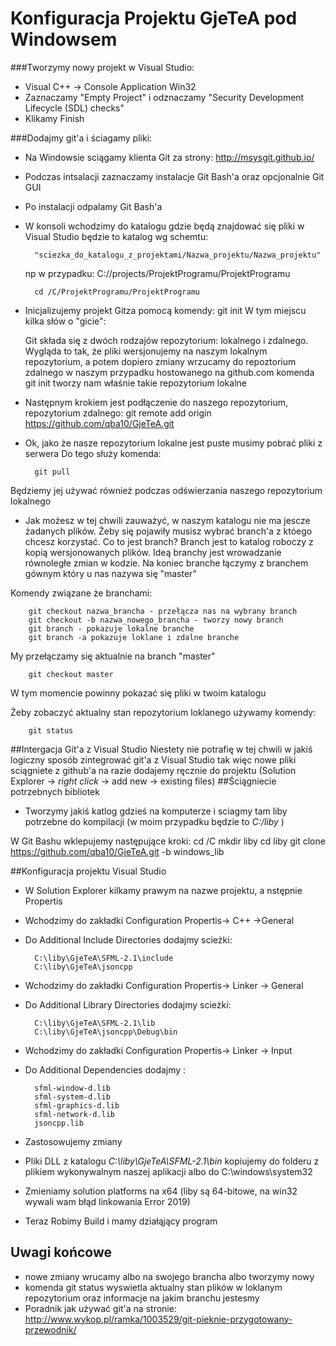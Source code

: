 Konfiguracja Projektu GjeTeA pod Windowsem
======
###Tworzymy nowy projekt w Visual Studio:

- Visual C++ -> Console Application Win32 
- Zaznaczamy "Empty Project" i odznaczamy "Security Development Lifecycle (SDL) checks"
- Klikamy Finish

###Dodajmy git'a i ściagamy pliki:
- Na Windowsie sciągamy klienta Git za strony: http://msysgit.github.io/
- Podczas intsalacji zaznaczamy instalacje Git Bash'a oraz opcjonalnie Git GUI
- Po instalacji odpalamy Git Bash'a
- W konsoli wchodzimy do katalogu gdzie będą znajdować się pliki
w Visual Studio będzie to katalog wg schemtu: 

        "sciezka_do_katalogu_z_projektami/Nazwa_projektu/Nazwa_projektu"
	np w przypadku:  C://projects/ProjektProgramu/ProjektProgramu

		cd /C/ProjektProgramu/ProjektProgramu
- Inicjalizujemy projekt Gitza pomocą komendy:
        git init
	W tym miejscu kilka słów o "gicie":

	Git składa się z dwóch rodzajów repozytorium: lokalnego i zdalnego. Wygląda to tak, że pliki wersjonujemy na naszym lokalnym repozytorium, a potem dopiero zmiany wrzucamy do repoztorium zdalnego w naszym przypadku hostowanego na github.com		komenda git init tworzy nam właśnie takie repozytorium lokalne
- Następnym krokiem jest podłączenie do naszego repozytorium, repozytorium zdalnego:
		git remote add origin https://github.com/qba10/GjeTeA.git
- Ok, jako że nasze repozytorium lokalne jest puste musimy pobrać pliki z serwera
	Do tego służy komenda:

        git pull
        
Będziemy jej  używać również podczas odświerzania naszego repozytorium lokalnego

- Jak możesz w tej chwili zauważyć, w naszym katalogu nie ma jescze żadanych plików. Żeby się pojawiły musisz wybrać branch'a z któego chcesz korzystać.
Co to jest branch?
Branch jest to katalog roboczy z kopią wersjonowanych plików. Ideą branchy jest wrowadzanie równoległe zmian w kodzie.
Na koniec branche łączymy z branchem gównym który u nas nazywa się "master"

Komendy związane że branchami:

    	git checkout nazwa_brancha - przełącza nas na wybrany branch
		git checkout -b nazwa_nowego_brancha - tworzy nowy branch
		git branch - pokazuje lokalne branche
		git branch -a pokazuje loklane i zdalne branche
My przełączamy się aktualnie na branch "master"
		
		git checkout master
W tym momencie powinny pokazać się pliki w twoim katalogu

Żeby zobaczyć aktualny stan repozytorium loklanego używamy komendy:
		
		git status
##Intergacja Git'a z Visual Studio
Niestety nie potrafię w tej chwili w jakiś logiczny sposób zintegrować git'a z Visual Studio 
	tak więc nowe pliki sciągniete z github'a na razie  dodajemy ręcznie do projektu (Solution Explorer -> *right click* -> add new -> existing files)
##Ściągniecie potrzebnych bibliotek

* Tworzymy jakiś katlog gdzieś na komputerze i sciagmy tam liby potrzebne do kompilacji (w moim przypadku będzie to *C:/liby* )

	
W Git Bashu wklepujemy następujące kroki:
		cd /C
		mkdir liby
		cd liby
		git clone https://github.com/qba10/GjeTeA.git -b windows_lib

##Konfiguracja projektu Visual Studio	
* W Solution Explorer kilkamy prawym na nazwe projektu, a nstępnie Propertis
* Wchodzimy do zakładki Configuration Propertis-> C++ ->General 
* Do Additional Include Directories dodajmy scieżki: 

		C:\liby\GjeTeA\SFML-2.1\include
		C:\liby\GjeTeA\jsoncpp
- Wchodzimy do zakładki Configuration Propertis-> Linker -> General
- Do Additional Library Directories dodajmy scieżki:

		C:\liby\GjeTeA\SFML-2.1\lib
		C:\liby\GjeTeA\jsoncpp\Debug\bin
- Wchodzimy do zakładki Configuration Propertis-> Linker -> Input
- Do Additional Dependencies dodajmy :

		sfml-window-d.lib
		sfml-system-d.lib
		sfml-graphics-d.lib
		sfml-network-d.lib
		jsoncpp.lib
- Zastosowujemy zmiany
- Pliki DLL z katalogu *C:\liby\GjeTeA\SFML-2.1\bin* kopiujemy do folderu z plikiem wykonywalnym naszej aplikacji albo do C:\windows\system32
- Zmieniamy solution platforms na x64 (liby są 64-bitowe, na win32 wywali wam błąd linkowania Error 2019)
- Teraz Robimy Build i mamy działąjący program

## Uwagi końcowe
- nowe zmiany wrucamy albo na swojego brancha albo tworzymy nowy
- komenda 
        git status
wyswietla aktualny stan plików w loklanym repozytorium oraz informacje na jakim branchu jestesmy
- Poradnik jak używać git'a na stronie: http://www.wykop.pl/ramka/1003529/git-pieknie-przygotowany-przewodnik/
